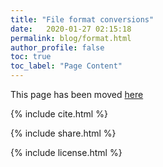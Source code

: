 ```yaml
---
title: "File format conversions"
date:   2020-01-27 02:15:18
permalink: blog/format.html
author_profile: false
toc: true
toc_label: "Page Content"
---
```


This page has been moved <a href='https://www.reneshbedre.com/blog/format.html' target='_blank'>here</a>


<!-- 1

## <span style="color:#33a8ff">File format conversions</span>
- bioinfokit will help you to convert the file formats for variety of tasks

## <span style="color:#33a8ff">Install bioinfokit</span>
- Check [bioinfokit documentation]({{"/blog/howtoinstall.html" | absolute_url }}) for installation and documentation
 

## <span style="color:#33a8ff">FASTQ to FASTA</span>

Download test [dataset]({{"/assets/posts/format/test_1.fastq" | absolute_url }})

```python
>>> from bioinfokit import analys
>>> analys.format.fqtofa(file="test_1.fastq")
# output will ve saved in same directory (output.fasta)
```  

## <span style="color:#33a8ff">GFF3 to GTF</span>
- Read detailed about <a href="https://reneshbedre.github.io/blog/gffgtf.html" target="_blank">GFF3 and GTF file formats</a>
- Download [dataset]({{"/assets/posts/gffgtf/Athaliana_167_TAIR10.gene_chr1.gff3" | absolute_url }})

```python
# I am using interactive python interpreter (Python 3.8.2)
# supported in bioinfokit v0.8
>>> from bioinfokit.analys import gff
>>> gff.gff_to_gtf(file="Athaliana_167_TAIR10.gene_chr1.gff3")
# converted gtf file will be saved in same directory (Athaliana_167_TAIR10.gene_chr1.gtf)
```

## <span style="color:#33a8ff">HMM to CSV</span>

Convert table output obtained from hmmscan (HMMER tool) to CSV format
Download test [dataset]({{"/assets/posts/format/test_hmm.txt" | absolute_url }})

```python
>>> from bioinfokit import analys
>>> analys.format.hmmtocsv(file="test_hmm.txt")
# output will ve saved in same directory (output_hmm.csv)
```  

## <span style="color:#33a8ff">TAB to CSV</span>

Download test [dataset]({{"/assets/posts/format/test_tab.txt" | absolute_url }})

```python
>>> from bioinfokit import analys
>>> analys.format.tabtocsv(file="test_tab.txt")
# output will ve saved in same directory (output.csv)
```  

## <span style="color:#33a8ff">CSV to TAB</span>

Download test [dataset]({{"/assets/posts/format/test_csv.csv" | absolute_url }})

```python
>>> from bioinfokit import analys
>>> analys.format.csvtotab(file="test_csv.csv")
# output will ve saved in same directory (output.txt)
```  
1 -->

<p>
{% include  cite.html %}
</p>

<p>
{% include  share.html %}
</p>
    
<!--
<span style="color:#9e9696"><i> Last updated: May 24, 2020</i> </span>
-->

<p>
{% include  license.html %}
</p>